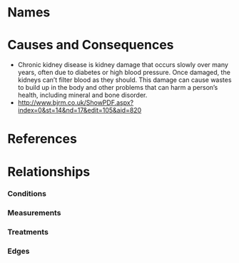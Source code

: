 # Names

# Causes and Consequences

- Chronic kidney disease is kidney damage that occurs slowly over many years, often due to diabetes or high blood pressure. Once damaged, the kidneys can’t filter blood as they should. This damage can cause wastes to build up in the body and other problems that can harm a person’s health, including mineral and bone disorder.
- http://www.bjrm.co.uk/ShowPDF.aspx?index=0&st=14&nd=17&edit=105&aid=820

# References

# Relationships

### Conditions

### Measurements

### Treatments

### Edges